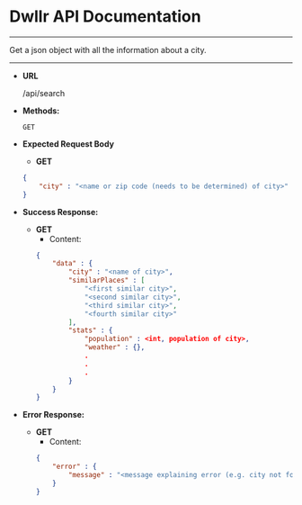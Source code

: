 # Dwllr API Documentation

----------

Get a json object with all the information about a city.

----------
* **URL**

  /api/search

* **Methods:**
  
  `GET`

* **Expected Request Body**
    * **GET**
    ```json
    {
    	"city" : "<name or zip code (needs to be determined) of city>"
    }
    ```

* **Success Response:**
  * **GET**
       * Content:  
    ```json
    {
		"data" : {
			"city" : "<name of city>",
        	"similarPlaces" : [
        		"<first similar city>",
        		"<second similar city>",
        		"<third similar city>",
        		"<fourth similar city>" 
        	],
        	"stats" : {
        		"population" : <int, population of city>,
        		"weather" : {},
        		.
        		.
        		.
        	}
		}
    }
    ```
 
* **Error Response:**

   * **GET**
   		* Content:
   		```json
   		{
   			"error" : {
   				"message" : "<message explaining error (e.g. city not found)>"
   			}
   		}
   		```

